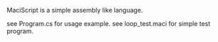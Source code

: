 MaciScript is a simple assembly like language.

see Program.cs for usage example.
see loop_test.maci for simple test program.
